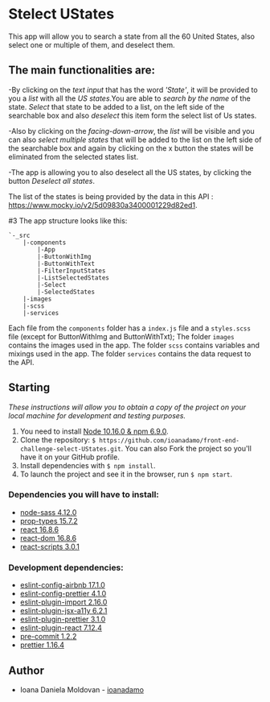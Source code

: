 # Stelect UStates

This app will allow you to search a state from all the 60 United States, also select one or multiple of them, and deselect them.

## The main functionalities are:

-By clicking on the _text input_ that has the word _'State'_, it will be provided to you a _list_ with all the _US states_.You are able to _search by the name_ of the state. _Select_ that state to be added to a list, on the left side of the searchable box and also _deselect_ this item form the select list of Us states.

-Also by clicking on the _facing-down-arrow_, the _list_ will be visible and you can also _select multiple states_ that will be added to the list on the left side of the searchable box and again by clicking on the x button the states will be eliminated from the selected states list.

-The app is allowing you to also deselect all the US states, by clicking the button _Deselect all states_.

The list of the states is being provided by the data in this API : https://www.mocky.io/v2/5d09830a3400001229d82ed1.

#3 The app structure looks like this:

```
`-_src
    |-components
        |-App
        |-ButtonWithImg
        |-ButtonWithText
        |-FilterInputStates
        |-ListSelectedStates
        |-Select
        |-SelectedStates
    |-images
    |-scss
    |-services
```

Each file from the `components` folder has a `index.js` file and a `styles.scss` file (except for ButtonWithImg and ButtonWithTxt);
The folder `images` contains the images used in the app.
The folder `scss` contains variables and mixings used in the app.
The folder `services` contains the data request to the API.

## Starting

_These instructions will allow you to obtain a copy of the project on your local machine for development and testing purposes._

1. You need to install [Node 10.16.0 & npm 6.9.0](https://nodejs.org/es/download/).
2. Clone the repository: `$ https://github.com/ioanadamo/front-end-challenge-select-UStates.git`. You can also Fork the project so you'll have it on your GitHub profile.
3. Install dependencies with `$ npm install`.
4. To launch the project and see it in the browser, run `$ npm start`.

### Dependencies you will have to install:

- [node-sass 4.12.0](https://www.npmjs.com/package/node-sass)
- [prop-types 15.7.2](https://www.npmjs.com/package/prop-types)
- [react 16.8.6](https://www.npmjs.com/package/react)
- [react-dom 16.8.6](https://www.npmjs.com/package/react-dom)
- [react-scripts 3.0.1](https://www.npmjs.com/package/react-scripts)

### Development dependencies:

- [eslint-config-airbnb 17.1.0](https://www.npmjs.com/package/eslint-config-airbnb)
- [eslint-config-prettier 4.1.0](https://www.npmjs.com/package/eslint-config-prettier)
- [eslint-plugin-import 2.16.0](https://www.npmjs.com/package/eslint-plugin-import)
- [eslint-plugin-jsx-a11y 6.2.1](https://www.npmjs.com/package/eslint-plugin-jsx-a11y)
- [eslint-plugin-prettier 3.1.0](https://www.npmjs.com/package/eslint-plugin-prettier)
- [eslint-plugin-react 7.12.4](https://www.npmjs.com/package/eslint-plugin-react)
- [pre-commit 1.2.2](https://www.npmjs.com/package/pre-commit)
- [prettier 1.16.4](https://www.npmjs.com/package/prettier)

## Author

- Ioana Daniela Moldovan - [ioanadamo](https://www.linkedin.com/in/ioanadamo/)
